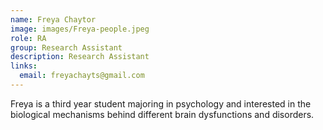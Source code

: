 ```yaml
---
name: Freya Chaytor
image: images/Freya-people.jpeg
role: RA
group: Research Assistant  
description: Research Assistant
links:
  email: freyachayts@gmail.com
---
```


Freya is a third year student majoring in psychology and interested in the biological mechanisms behind different brain dysfunctions and disorders. 
